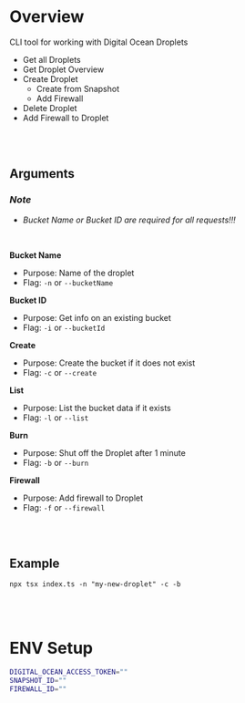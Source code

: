 # Overview

CLI tool for working with Digital Ocean Droplets

- Get all Droplets
- Get Droplet Overview
- Create Droplet
  - Create from Snapshot
  - Add Firewall
- Delete Droplet
- Add Firewall to Droplet

<br>
<br>

## Arguments

### _Note_

- _Bucket Name or Bucket ID are required for all requests!!!_

<br>

**Bucket Name**

- Purpose: Name of the droplet
- Flag: `-n` or `--bucketName`

**Bucket ID**

- Purpose: Get info on an existing bucket
- Flag: `-i` or `--bucketId`

**Create**

- Purpose: Create the bucket if it does not exist
- Flag: `-c` or `--create`

**List**

- Purpose: List the bucket data if it exists
- Flag: `-l` or `--list`

**Burn**

- Purpose: Shut off the Droplet after 1 minute
- Flag: `-b` or `--burn`

**Firewall**

- Purpose: Add firewall to Droplet
- Flag: `-f` or `--firewall`

<br>
<br>

## Example

`npx tsx index.ts -n "my-new-droplet" -c -b`

<br>
<br>

# ENV Setup

```bash
DIGITAL_OCEAN_ACCESS_TOKEN=""
SNAPSHOT_ID=""
FIREWALL_ID=""
```

